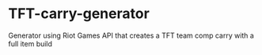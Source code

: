# TFT-carry-generator
Generator using Riot Games API that creates a TFT team comp carry with a full item build

